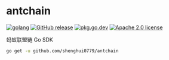 # antchain

[![golang](https://img.shields.io/badge/Language-Go-green.svg?style=flat)](https://golang.org) [![GitHub release](https://img.shields.io/github/release/shenghui0779/antchain.svg)](https://github.com/shenghui0779/antchain/releases/latest) [![pkg.go.dev](https://img.shields.io/badge/dev-reference-007d9c?logo=go&logoColor=white&style=flat)](https://pkg.go.dev/github.com/shenghui0779/antchain) [![Apache 2.0 license](http://img.shields.io/badge/license-Apache%202.0-brightgreen.svg)](http://opensource.org/licenses/apache2.0)

蚂蚁联盟链 Go SDK

```sh
go get -u github.com/shenghui0779/antchain
```
